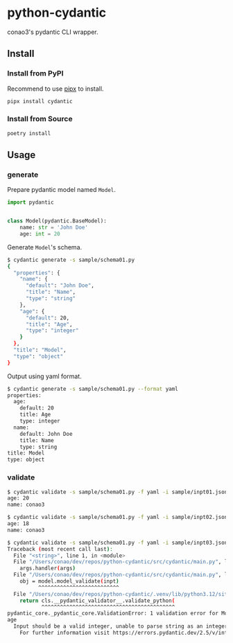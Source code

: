 # python-cydantic

conao3's pydantic CLI wrapper.

## Install

### Install from PyPI

Recommend to use [pipx](https://pipx.pypa.io/stable/) to install.

```bash
pipx install cydantic
```

### Install from Source

```bash
poetry install
```

## Usage

### generate

Prepare pydantic model named `Model`.

```python
import pydantic


class Model(pydantic.BaseModel):
    name: str = 'John Doe'
    age: int = 20
```

Generate `Model`'s schema.

```bash
$ cydantic generate -s sample/schema01.py
{
  "properties": {
    "name": {
      "default": "John Doe",
      "title": "Name",
      "type": "string"
    },
    "age": {
      "default": 20,
      "title": "Age",
      "type": "integer"
    }
  },
  "title": "Model",
  "type": "object"
}
```

Output using yaml format.

```bash
$ cydantic generate -s sample/schema01.py --format yaml
properties:
  age:
    default: 20
    title: Age
    type: integer
  name:
    default: John Doe
    title: Name
    type: string
title: Model
type: object
```

### validate

```bash
$ cydantic validate -s sample/schema01.py -f yaml -i sample/inpt01.json
age: 20
name: conao3

$ cydantic validate -s sample/schema01.py -f yaml -i sample/inpt02.json
age: 18
name: conao3

$ cydantic validate -s sample/schema01.py -f yaml -i sample/inpt03.json
Traceback (most recent call last):
  File "<string>", line 1, in <module>
  File "/Users/conao/dev/repos/python-cydantic/src/cydantic/main.py", line 86, in main
    args.handler(args)
  File "/Users/conao/dev/repos/python-cydantic/src/cydantic/main.py", line 48, in command_validate
    obj = model.model_validate(inpt)
          ^^^^^^^^^^^^^^^^^^^^^^^^^^
  File "/Users/conao/dev/repos/python-cydantic/.venv/lib/python3.12/site-packages/pydantic/main.py", line 503, in model_validate
    return cls.__pydantic_validator__.validate_python(
           ^^^^^^^^^^^^^^^^^^^^^^^^^^^^^^^^^^^^^^^^^^^
pydantic_core._pydantic_core.ValidationError: 1 validation error for Model
age
  Input should be a valid integer, unable to parse string as an integer [type=int_parsing, input_value='Unknown', input_type=str]
    For further information visit https://errors.pydantic.dev/2.5/v/int_parsing
```
